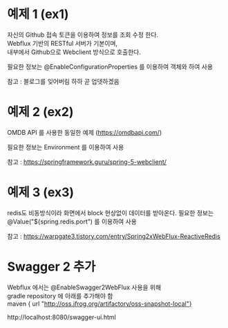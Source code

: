 # 예제 1 (ex1)
자신의 Github 접속 토큰을 이용하여 정보를 조회 수정 한다.  
Webflux 기반의 RESTful 서버가 기본이며,  
내부에서 Github으로 Webclient 방식으로 호출한다.

필요한 정보는 @EnableConfigurationProperties 를 이용하여 객체와 하여 사용  

참고 : 블로그를 잊어버림 하하 곧 업뎃하겠음

# 예제 2 (ex2)
OMDB API 를 사용한 동일한 예제 (https://omdbapi.com/)  

필요한 정보는 Environment 를 이용하여 사용  

참고 : https://springframework.guru/spring-5-webclient/

# 예제 3 (ex3)
redis도 비동방식이라 화면에서 block 현상없이 데이터를 받아온다. 
필요한 정보는 @Value("${spring.redis.port") 를 이용하여 사용

참고 : https://warpgate3.tistory.com/entry/Spring2xWebFlux-ReactiveRedis

# Swagger 2 추가
Webflux 에서는 @EnableSwagger2WebFlux 사용을 위해  
gradle repository 에 아래를 추가해야 함  
maven { url "http://oss.jfrog.org/artifactory/oss-snapshot-local"}  

http://localhost:8080/swagger-ui.html
